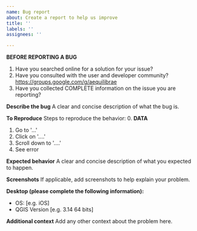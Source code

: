 ```yaml
---
name: Bug report
about: Create a report to help us improve
title: ''
labels: ''
assignees: ''

---
```


**BEFORE REPORTING A BUG**

1. Have you searched online for a solution for your issue?
2. Have you consulted with the user and developer community? https://groups.google.com/g/aequilibrae
3. Have you collected COMPLETE information on the issue you are reporting?

**Describe the bug**
A clear and concise description of what the bug is.

**To Reproduce**
Steps to reproduce the behavior:
0. **DATA**
1. Go to '...'
2. Click on '....'
3. Scroll down to '....'
4. See error

**Expected behavior**
A clear and concise description of what you expected to happen.

**Screenshots**
If applicable, add screenshots to help explain your problem.


**Desktop (please complete the following information):**
 - OS: [e.g. iOS]
 - QGIS Version [e.g. 3.14 64 bits]

**Additional context**
Add any other context about the problem here.

